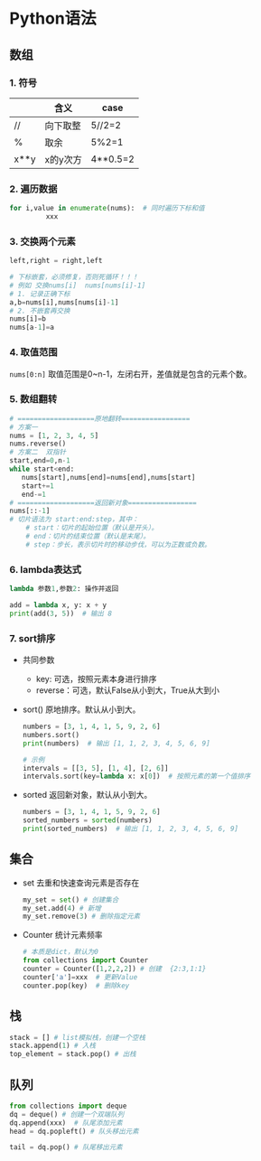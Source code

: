 # Python语法

## 数组

### 1.  符号

|      | 含义     | case     |
| ---- | -------- | -------- |
| //   | 向下取整 | 5//2=2   |
| %    | 取余     | 5%2=1    |
| x**y | x的y次方 | 4**0.5=2 |

### 2. 遍历数据

```python
for i,value in enumerate(nums):  # 同时遍历下标和值
		 xxx
```

### 3. 交换两个元素

```python
left,right = right,left

# 下标嵌套，必须修复，否则死循环！！！
# 例如 交换nums[i]  nums[nums[i]-1]
# 1. 记录正确下标
a,b=nums[i],nums[nums[i]-1]
# 2. 不嵌套再交换
nums[i]=b
nums[a-1]=a
```

### 4. 取值范围

`nums[0:n]` 取值范围是0~n-1，左闭右开，差值就是包含的元素个数。

### 5. 数组翻转

```python
# ===================原地翻转=================
# 方案一
nums = [1, 2, 3, 4, 5]
nums.reverse()  
# 方案二  双指针
start,end=0,n-1 
while start<end:
   nums[start],nums[end]=nums[end],nums[start]
   start+=1
   end-=1
# ===================返回新对象================= 
nums[::-1] 
# 切片语法为 start:end:step，其中：
	# start：切片的起始位置（默认是开头）。
	# end：切片的结束位置（默认是末尾）。
	# step：步长，表示切片时的移动步伐，可以为正数或负数。
```

### 6. lambda表达式

```python
lambda 参数1,参数2: 操作并返回

add = lambda x, y: x + y
print(add(3, 5))  # 输出 8
```

### 7. sort排序

- 共同参数

  - key: 可选，按照元素本身进行排序
  - reverse：可选，默认False从小到大，True从大到小

- sort()  原地排序。默认从小到大。

  ```python
  numbers = [3, 1, 4, 1, 5, 9, 2, 6]
  numbers.sort()
  print(numbers)  # 输出 [1, 1, 2, 3, 4, 5, 6, 9]
  
  # 示例
  intervals = [[3, 5], [1, 4], [2, 6]]
  intervals.sort(key=lambda x: x[0])  # 按照元素的第一个值排序
  ```

- sorted 返回新对象，默认从小到大。

  ```python
  numbers = [3, 1, 4, 1, 5, 9, 2, 6]
  sorted_numbers = sorted(numbers)
  print(sorted_numbers)  # 输出 [1, 1, 2, 3, 4, 5, 6, 9]
  ```

## 集合

- set   去重和快速查询元素是否存在

  ```python
  my_set = set() # 创建集合
  my_set.add(4) # 新增
  my_set.remove(3) # 删除指定元素
  ```

- Counter  统计元素频率

  ```python
  # 本质是dict，默认为0
  from collections import Counter
  counter = Counter([1,2,2,2]) # 创建  {2:3,1:1}
  counter['a']=xxx  # 更新Value
  counter.pop(key)  # 删除key
  ```

## 栈

```python
stack = [] # list模拟栈，创建一个空栈
stack.append(1) # 入栈
top_element = stack.pop() # 出栈
```

## 队列

```python
from collections import deque
dq = deque() # 创建一个双端队列
dq.append(xxx)  # 队尾添加元素
head = dq.popleft() # 队头移出元素

tail = dq.pop() # 队尾移出元素
```
